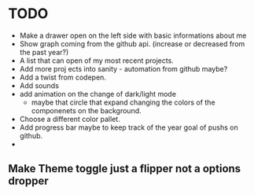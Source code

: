 # TODO

- Make a drawer open on the left side with basic informations about me
- Show graph coming from the github api. (increase or decreased from the past year?)
- A list that can open of my most recent projects.
- Add more proj ects into sanity - automation from github maybe?
- Add a twist from codepen.
- Add sounds
- add animation on the change of dark/light mode
  - maybe that circle that expand changing the colors of the componenets on the background.
- Choose a different color pallet.
- Add progress bar maybe to keep track of the year goal of pushs on github.
-

## Make Theme toggle just a flipper not a options dropper

